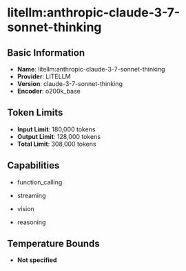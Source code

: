 # litellm:anthropic-claude-3-7-sonnet-thinking

## Basic Information
- **Name**: litellm:anthropic-claude-3-7-sonnet-thinking
- **Provider**: LITELLM
- **Version**: claude-3-7-sonnet-thinking
- **Encoder**: o200k_base

## Token Limits
- **Input Limit**: 180,000 tokens
- **Output Limit**: 128,000 tokens
- **Total Limit**: 308,000 tokens

## Capabilities


- function_calling

- streaming

- vision

- reasoning





## Temperature Bounds

- **Not specified**



